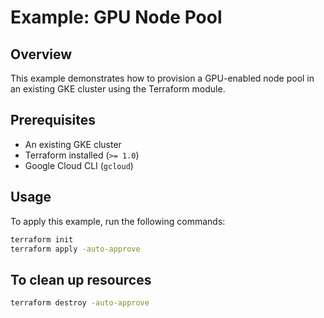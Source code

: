 # Example: GPU Node Pool

## Overview
This example demonstrates how to provision a GPU-enabled node pool in an existing GKE cluster using the Terraform module.

## Prerequisites
- An existing GKE cluster
- Terraform installed (`>= 1.0`)
- Google Cloud CLI (`gcloud`)

## Usage
To apply this example, run the following commands:

```sh
terraform init
terraform apply -auto-approve
```

## To clean up resources
```sh
terraform destroy -auto-approve
```